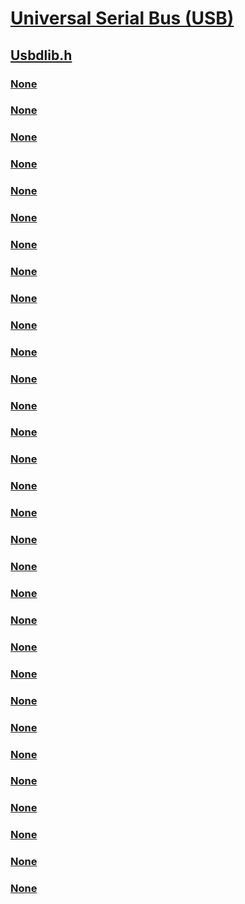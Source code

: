 # [Universal Serial Bus (USB)](../_usbref/index.md)
## [Usbdlib.h](index.md)
### [None](../usbdlib/nf-usbdlib-composite_device_capabilities_init.md)
### [None](../usbdlib/nf-usbdlib-get_iso_urb_size.md)
### [None](../usbdlib/nf-usbdlib-usbbuildgetstatusrequest.md)
### [None](../usbdlib/nf-usbdlib-usbbuildinterruptorbulktransferrequest.md)
### [None](../usbdlib/nf-usbdlib-usbbuildopenstaticstreamsrequest.md)
### [None](../usbdlib/nf-usbdlib-usbd_assignurbtoiostacklocation.md)
### [None](../usbdlib/nf-usbdlib-usbd_buildregistercompositedevice.md)
### [None](../usbdlib/nf-usbdlib-usbd_calculateusbbandwidth.md)
### [None](../usbdlib/nf-usbdlib-usbd_closehandle.md)
### [None](../usbdlib/nf-usbdlib-usbd_createconfigurationrequest.md)
### [None](../usbdlib/nf-usbdlib-usbd_createconfigurationrequestex.md)
### [None](../usbdlib/nf-usbdlib-usbd_createhandle.md)
### [None](../usbdlib/nf-usbdlib-usbd_getinterfacelength.md)
### [None](../usbdlib/nf-usbdlib-usbd_getpdoregistryparameter.md)
### [None](../usbdlib/nf-usbdlib-usbd_getusbdiversion.md)
### [None](../usbdlib/nf-usbdlib-usbd_isinterfaceversionsupported.md)
### [None](../usbdlib/nf-usbdlib-usbd_isochurballocate.md)
### [None](../usbdlib/nf-usbdlib-usbd_parseconfigurationdescriptor.md)
### [None](../usbdlib/nf-usbdlib-usbd_parseconfigurationdescriptorex.md)
### [None](../usbdlib/nf-usbdlib-usbd_parsedescriptors.md)
### [None](../usbdlib/nf-usbdlib-usbd_querybustime.md)
### [None](../usbdlib/nf-usbdlib-usbd_registerhcfilter.md)
### [None](../usbdlib/nf-usbdlib-usbd_selectconfigurballocateandbuild.md)
### [None](../usbdlib/nf-usbdlib-usbd_selectinterfaceurballocateandbuild.md)
### [None](../usbdlib/nf-usbdlib-usbd_urballocate.md)
### [None](../usbdlib/nf-usbdlib-usbd_urbfree.md)
### [None](../usbdlib/nf-usbdlib-usbd_validateconfigurationdescriptor.md)
### [None](../usbdlib/ns-usbdlib-_composite_device_capabilities.md)
### [None](../usbdlib/ns-usbdlib-_register_composite_device.md)
### [None](../usbdlib/ns-usbdlib-_request_remote_wake_notification.md)
### [None](../usbdlib/ns-usbdlib-_usbd_interface_list_entry.md)
